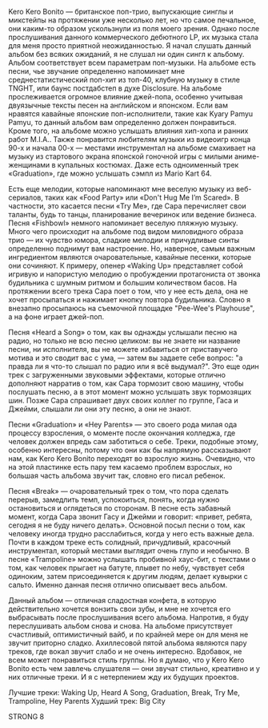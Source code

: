 Kero Kero Bonito — британское поп-трио, выпускающие синглы и микстейпы на протяжении уже несколько лет, но что самое печальное, они каким-то образом ускользнули из поля моего зрения. Однако после прослушивания данного коммерческого дебютного LP, их музыка стала для меня просто приятной неожиданностью. Я начал слушать данный альбом без всяких ожиданий, я не слушал ни один сингл к альбому. Альбом соответствует всем параметрам поп-музыки. На альбоме есть песни, чье звучание определенно напоминает мне среднестатистический поп-хит из топ-40, клубную музыку в стиле TNGHT, или баунс постдабстеп в духе Disclosure. На альбоме прослеживается огромное влияние джей-попа, особенно учитывая двуязычные тексты песен на английском и японском. Если вам нравятся кавайные японские поп-исполнители, такие как Kyary Pamyu Pamyu, то данный альбом вам определенно должен понравиться. Кроме того, на альбоме можно услышать влияния хип-хопа и ранних работ M.I.A.. Также понравится любителям музыки из видеоигр конца 90-х и начала 00-х — местами инструментал на альбоме смахивает на музыку из стартового экрана японской гоночной игры с милыми аниме-женщинами в купальных костюмах. Даже есть одноименный трек «Graduation», где можно услышать сэмпл из Mario Kart 64.

Есть еще мелодии, которые напоминают мне веселую музыку из веб-сериалов, таких как «Food Party» или «Don't Hug Me I’m Scared». В частности, это касается песни «Try Me», где Сара перечисляет свои таланты, будь то танцы, планирование вечеринок или ведение бизнеса. Песня «Fishbowl» немного напоминает веселую пляжную музыку. Много чего происходит на альбоме под видом миловидного образа трио — их чувство юмора, сладкие мелодии и причудливые синты определенно поднимут вам настроение. Но, наверное, самым важным ингредиентом являются очаровательные, кавайные песенки, которые они сочиняют. К примеру, опенер «Waking Up» представляет собой игривую и напористую мелодию о пробуждении протагониста от звонка будильника с шумным ритмом и большим количеством басов. На протяжении всего трека Сара поет о том, что у нее есть дела, она не хочет просыпаться и нажимает кнопку повтора будильника. Словно я внезапно просыпаюсь на съемочной площадке "Pee-Wee's Playhouse", а на фоне играет джей-поп.

Песня «Heard a Song» о том, как вы однажды услышали песню на радио, но только не всю песню целиком: вы не знаете ни название песни, ни исполнителя, вы не можете избавиться от приставучего мотива и это сводит вас с ума, — затем вы задаете себе вопрос: "а правда ли я что-то слышал по радио или я всё выдумал?". Это еще один трек с загруженными звуковыми эффектами, которые отлично дополняют нарратив о том, как Сара тормозит свою машину, чтобы послушать песню, а в этот момент можно услышать звук тормозящих шин. Позже Сара спрашивает двух своих коллег по группе, Гаса и Джейми, слышали ли они эту песню, а они не знают.

Песни «Graduation» и «Hey Parents» — это своего рода милая ода процессу взросления, о моменте после окончания колледжа, где человек должен впредь сам заботиться о себе. Треки, подобные этому, особенно интересны, потому что они как бы напрямую рассказывают нам, как Kero Kero Bonito переходят во взрослую жизнь. Очевидно, что на этой пластинке есть пару тем касаемо проблем взрослых, но большая часть альбома звучит так, словно его писал ребенок.

Песня «Break» — очаровательный трек о том, что пора сделать перерыв, замедлить темп, успокоиться, понять, когда нужно остановиться и оглядеться по сторонам. В песне есть забавный момент, когда Сара звонит Гасу и Джейми и говорит: «привет, ребята, сегодня я не буду ничего делать». Основной посыл песни о том, как человеку иногда трудно расслабиться, когда у него есть важные дела. Почти в каждом треке есть солидный, причудливый, красочный инструментал, который местами выглядит очень глупо и необычно. В песне «Trampoline» можно услышать пробивной хаус-бит, с текстами о том, как человек прыгает на батуте, плывет по небу, чувствует себя одиноким, затем присоединяется к другим людям, делает кувырки с сальто. Именно данная песня отлично описывает весь альбом.

Данный альбом — отличная сладостная конфета, в которую действительно хочется вонзить свои зубы, и мне не хочется его выбрасывать после прослушивания всего альбома. Напротив, я буду переслушивать альбом снова и снова. На альбоме присутствует счастливый, оптимистичный вайб, и по крайней мере он для меня не звучит приторно сладко. Ахиллесовой пятой альбома являются пару треков, где вокал звучит слабо и не очень интересно. Вдобавок, не всем может понравиться стиль группы. Но я думаю, что у Kero Kero Bonito есть чем завлечь слушателя — они звучат стильно, креативно и у них отличные треки. И я с нетерпением жду их будущих проектов.

Лучшие треки: Waking Up, Heard A Song, Graduation, Break, Try Me, Trampoline, Hey Parents
Худший трек: Big City

STRONG 8
